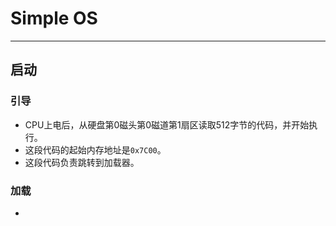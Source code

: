 # Simple OS

---

## 启动

### 引导

+ CPU上电后，从硬盘第0磁头第0磁道第1扇区读取512字节的代码，并开始执行。
+ 这段代码的起始内存地址是`0x7C00`。
+ 这段代码负责跳转到加载器。

### 加载

+ 